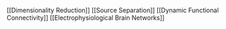 [[Dimensionality Reduction]]
[[Source Separation]]
[[Dynamic Functional Connectivity]]
[[Electrophysiological Brain Networks]]
